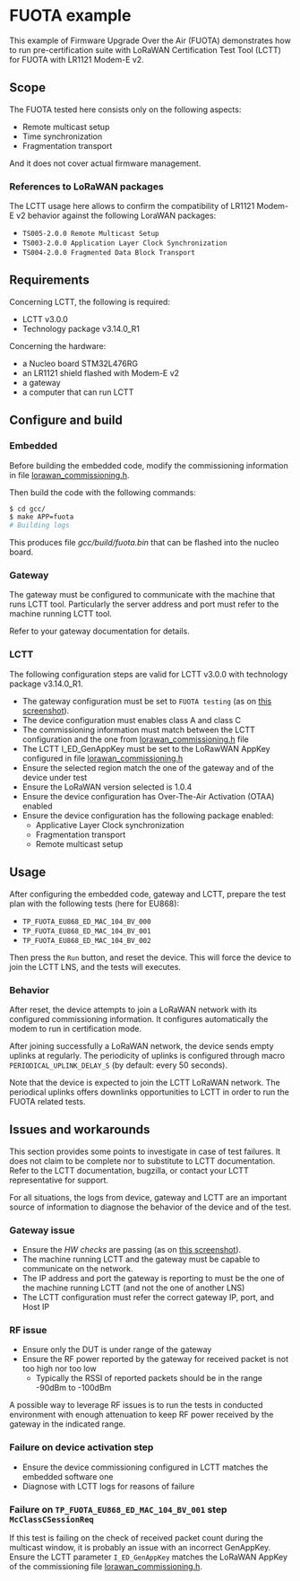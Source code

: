 # FUOTA example

This example of Firmware Upgrade Over the Air (FUOTA) demonstrates how to run pre-certification suite with LoRaWAN Certification Test Tool (LCTT) for FUOTA with LR1121 Modem-E v2.

## Scope

The FUOTA tested here consists only on the following aspects:

- Remote multicast setup
- Time synchronization
- Fragmentation transport

And it does not cover actual firmware management.

### References to LoRaWAN packages

The LCTT usage here allows to confirm the compatibility of LR1121 Modem-E v2 behavior against the following LoraWAN packages:

- `TS005-2.0.0 Remote Multicast Setup`
- `TS003-2.0.0 Application Layer Clock Synchronization`
- `TS004-2.0.0 Fragmented Data Block Transport`

## Requirements

Concerning LCTT, the following is required:

- LCTT v3.0.0
- Technology package v3.14.0_R1

Concerning the hardware:

- a Nucleo board STM32L476RG
- an LR1121 shield flashed with Modem-E v2
- a gateway
- a computer that can run LCTT

## Configure and build

### Embedded

Before building the embedded code, modify the commissioning information in file [lorawan_commissioning.h](Inc/apps/lorawan_commissioning/lorawan_commissioning.h).

Then build the code with the following commands:

```bash
$ cd gcc/
$ make APP=fuota
# Building logs
```

This produces file *gcc/build/fuota.bin* that can be flashed into the nucleo board.

### Gateway

The gateway must be configured to communicate with the machine that runs LCTT tool.
Particularly the server address and port must refer to the machine running LCTT tool.

Refer to your gateway documentation for details.

### LCTT

The following configuration steps are valid for LCTT v3.0.0 with technology package v3.14.0_R1.

- The gateway configuration must be set to `FUOTA testing` (as on [this screenshot](Src/apps/fuota/doc/lctt_gw_config.PNG)).
- The device configuration must enables class A and class C
- The commissioning information must match between the LCTT configuration and the one from [lorawan_commissioning.h](Inc/apps/lorawan_commissioning/lorawan_commissioning.h) file
- The LCTT I_ED_GenAppKey must be set to the LoRawWAN AppKey configured in file [lorawan_commissioning.h](Inc/apps/lorawan_commissioning/lorawan_commissioning.h)
- Ensure the selected region match the one of the gateway and of the device under test
- Ensure the LoRaWAN version selected is 1.0.4
- Ensure the device configuration has Over-The-Air Activation (OTAA) enabled
- Ensure the device configuration has the following package enabled:
  - Applicative Layer Clock synchronization
  - Fragmentation transport
  - Remote multicast setup

## Usage

After configuring the embedded code, gateway and LCTT, prepare the test plan with the following tests (here for EU868):

- `TP_FUOTA_EU868_ED_MAC_104_BV_000`
- `TP_FUOTA_EU868_ED_MAC_104_BV_001`
- `TP_FUOTA_EU868_ED_MAC_104_BV_002`

Then press the `Run` button, and reset the device. This will force the device to join the LCTT LNS, and the tests will executes.

### Behavior

After reset, the device attempts to join a LoRaWAN network with its configured commissioning information.
It configures automatically the modem to run in certification mode.

After joining successfully a LoRaWAN network, the device sends empty uplinks at regularly.
The periodicity of uplinks is configured through macro `PERIODICAL_UPLINK_DELAY_S` (by default: every 50 seconds).

Note that the device is expected to join the LCTT LoRaWAN network.
The periodical uplinks offers downlinks opportunities to LCTT in order to run the FUOTA related tests.

## Issues and workarounds

This section provides some points to investigate in case of test failures.
It does not claim to be complete nor to substitute to LCTT documentation.
Refer to the LCTT documentation, bugzilla, or contact your LCTT representative for support.

For all situations, the logs from device, gateway and LCTT are an important source of information to diagnose the behavior of the device and of the test.

### Gateway issue

- Ensure the *HW checks* are passing (as on [this screenshot](Src/apps/fuota/doc/lctt_hw_check.PNG)).
- The machine running LCTT and the gateway must be capable to communicate on the network.
- The IP address and port the gateway is reporting to must be the one of the machine running LCTT (and not the one of another LNS)
- The LCTT configuration must refer the correct gateway IP, port, and Host IP

### RF issue

- Ensure only the DUT is under range of the gateway
- Ensure the RF power reported by the gateway for received packet is not too high nor too low
  - Typically the RSSI of reported packets should be in the range -90dBm to -100dBm

A possible way to leverage RF issues is to run the tests in conducted environment with enough attenuation to keep RF power received by the gateway in the indicated range.

### Failure on device activation step

- Ensure the device commissioning configured in LCTT matches the embedded software one
- Diagnose with LCTT logs for reasons of failure

### Failure on `TP_FUOTA_EU868_ED_MAC_104_BV_001` step `McClassCSessionReq`

If this test is failing on the check of received packet count during the multicast window, it is probably an issue with an incorrect GenAppKey.
Ensure the LCTT parameter `I_ED_GenAppKey` matches the LoRaWAN AppKey of the commissioning file [lorawan_commissioning.h](Inc/apps/lorawan_commissioning/lorawan_commissioning.h).
